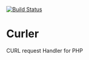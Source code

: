 [![Build Status](https://travis-ci.org/wmateam/Curling.svg?branch=master)](https://travis-ci.org/wmateam/Curling)

# Curler
CURL request Handler for PHP
